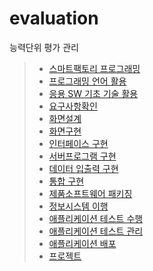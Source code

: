 # evaluation
능력단위 평가 관리

> * [스마트팩토리 프로그래밍](https://github.com/ljh5432/OVEN/tree/master/1.스마트팩토리%20프로그래밍)
> * [프로그래밍 언어 활용](https://github.com/ljh5432/OVEN/tree/master/2.%20프로그래밍%20언어%20활용)
> * [응용 SW 기초 기술 활용](https://github.com/ljh5432/OVEN/tree/master/3.응용%20SW%20기초%20기술%20활용)
> * [요구사항확인](https://github.com/ljh5432/OVEN/tree/master/4.%20요구사항%20확인)
> * [화면설계](https://github.com/ljh5432/OVEN/tree/master/5.%20화면설계)
> * [화면구현](https://github.com/ljh5432/OVEN/tree/master/6.%20화면구현)
> * [인터페이스 구현](https://github.com/ljh5432/OVEN/tree/master/7.%20인터페이스%20구현)
> * [서버프로그램 구현]()
> * [데이터 입출력 구현]()
> * [통합 구현]()
> * [제품소프트웨어 패키징]()
> * [정보시스템 이행]()
> * [애플리케이션 테스트 수행]()
> * [애플리케이션 테스트 관리]()
> * [애플리케이션 배포]()
> * [프로젝트]()


